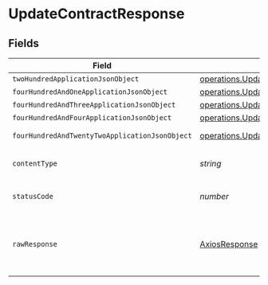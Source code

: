 # UpdateContractResponse


## Fields

| Field                                                                                                                                  | Type                                                                                                                                   | Required                                                                                                                               | Description                                                                                                                            |
| -------------------------------------------------------------------------------------------------------------------------------------- | -------------------------------------------------------------------------------------------------------------------------------------- | -------------------------------------------------------------------------------------------------------------------------------------- | -------------------------------------------------------------------------------------------------------------------------------------- |
| `twoHundredApplicationJsonObject`                                                                                                      | [operations.UpdateContractResponseBody](../../models/operations/updatecontractresponsebody.md)                                         | :heavy_minus_sign:                                                                                                                     | OK                                                                                                                                     |
| `fourHundredAndOneApplicationJsonObject`                                                                                               | [operations.UpdateContractContractsResponseBody](../../models/operations/updatecontractcontractsresponsebody.md)                       | :heavy_minus_sign:                                                                                                                     | Unauthenticated                                                                                                                        |
| `fourHundredAndThreeApplicationJsonObject`                                                                                             | [operations.UpdateContractContractsResponseResponseBody](../../models/operations/updatecontractcontractsresponseresponsebody.md)       | :heavy_minus_sign:                                                                                                                     | Forbidden                                                                                                                              |
| `fourHundredAndFourApplicationJsonObject`                                                                                              | [operations.UpdateContractContractsResponse404ResponseBody](../../models/operations/updatecontractcontractsresponse404responsebody.md) | :heavy_minus_sign:                                                                                                                     | Not Found                                                                                                                              |
| `fourHundredAndTwentyTwoApplicationJsonObject`                                                                                         | [operations.UpdateContractContractsResponse422ResponseBody](../../models/operations/updatecontractcontractsresponse422responsebody.md) | :heavy_minus_sign:                                                                                                                     | Invalid data posted                                                                                                                    |
| `contentType`                                                                                                                          | *string*                                                                                                                               | :heavy_check_mark:                                                                                                                     | HTTP response content type for this operation                                                                                          |
| `statusCode`                                                                                                                           | *number*                                                                                                                               | :heavy_check_mark:                                                                                                                     | HTTP response status code for this operation                                                                                           |
| `rawResponse`                                                                                                                          | [AxiosResponse](https://axios-http.com/docs/res_schema)                                                                                | :heavy_minus_sign:                                                                                                                     | Raw HTTP response; suitable for custom response parsing                                                                                |